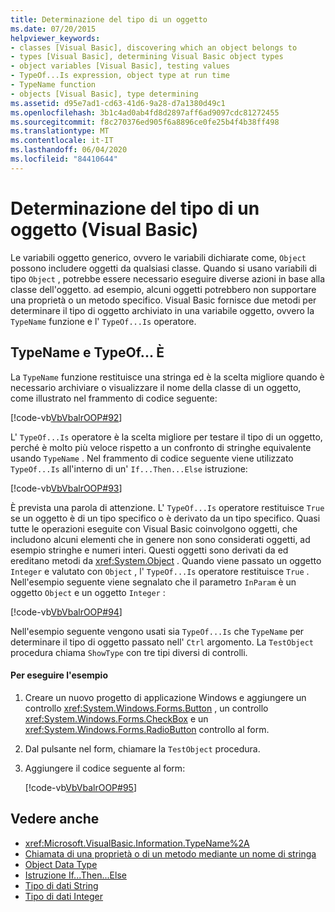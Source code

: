 ```yaml
---
title: Determinazione del tipo di un oggetto
ms.date: 07/20/2015
helpviewer_keywords:
- classes [Visual Basic], discovering which an object belongs to
- types [Visual Basic], determining Visual Basic object types
- object variables [Visual Basic], testing values
- TypeOf...Is expression, object type at run time
- TypeName function
- objects [Visual Basic], type determining
ms.assetid: d95e7ad1-cd63-41d6-9a28-d7a1380d49c1
ms.openlocfilehash: 3b1c4ad0ab4fd8d2897aff6ad9097cdc81272455
ms.sourcegitcommit: f8c270376ed905f6a8896ce0fe25b4f4b38ff498
ms.translationtype: MT
ms.contentlocale: it-IT
ms.lasthandoff: 06/04/2020
ms.locfileid: "84410644"
---
```

# <a name="determining-object-type-visual-basic"></a>Determinazione del tipo di un oggetto (Visual Basic)
Le variabili oggetto generico, ovvero le variabili dichiarate come, `Object` possono includere oggetti da qualsiasi classe. Quando si usano variabili di tipo `Object` , potrebbe essere necessario eseguire diverse azioni in base alla classe dell'oggetto. ad esempio, alcuni oggetti potrebbero non supportare una proprietà o un metodo specifico. Visual Basic fornisce due metodi per determinare il tipo di oggetto archiviato in una variabile oggetto, ovvero la `TypeName` funzione e l' `TypeOf...Is` operatore.  
  
## <a name="typename-and-typeofis"></a>TypeName e TypeOf... È  
 La `TypeName` funzione restituisce una stringa ed è la scelta migliore quando è necessario archiviare o visualizzare il nome della classe di un oggetto, come illustrato nel frammento di codice seguente:  
  
 [!code-vb[VbVbalrOOP#92](~/samples/snippets/visualbasic/VS_Snippets_VBCSharp/VbVbalrOOP/VB/OOP.vb#92)]  
  
 L' `TypeOf...Is` operatore è la scelta migliore per testare il tipo di un oggetto, perché è molto più veloce rispetto a un confronto di stringhe equivalente usando `TypeName` . Nel frammento di codice seguente viene utilizzato `TypeOf...Is` all'interno di un' `If...Then...Else` istruzione:  
  
 [!code-vb[VbVbalrOOP#93](~/samples/snippets/visualbasic/VS_Snippets_VBCSharp/VbVbalrOOP/VB/OOP.vb#93)]  
  
 È prevista una parola di attenzione. L' `TypeOf...Is` operatore restituisce `True` se un oggetto è di un tipo specifico o è derivato da un tipo specifico. Quasi tutte le operazioni eseguite con Visual Basic coinvolgono oggetti, che includono alcuni elementi che in genere non sono considerati oggetti, ad esempio stringhe e numeri interi. Questi oggetti sono derivati da ed ereditano metodi da <xref:System.Object> . Quando viene passato un oggetto `Integer` e valutato con `Object` , l' `TypeOf...Is` operatore restituisce `True` . Nell'esempio seguente viene segnalato che il parametro `InParam` è un oggetto `Object` e un oggetto `Integer` :  
  
 [!code-vb[VbVbalrOOP#94](~/samples/snippets/visualbasic/VS_Snippets_VBCSharp/VbVbalrOOP/VB/OOP.vb#94)]  
  
 Nell'esempio seguente vengono usati sia `TypeOf...Is` che `TypeName` per determinare il tipo di oggetto passato nell' `Ctrl` argomento. La `TestObject` procedura chiama `ShowType` con tre tipi diversi di controlli.  
  
#### <a name="to-run-the-example"></a>Per eseguire l'esempio  
  
1. Creare un nuovo progetto di applicazione Windows e aggiungere un controllo <xref:System.Windows.Forms.Button> , un controllo <xref:System.Windows.Forms.CheckBox> e un <xref:System.Windows.Forms.RadioButton> controllo al form.  
  
2. Dal pulsante nel form, chiamare la `TestObject` procedura.  
  
3. Aggiungere il codice seguente al form:  
  
     [!code-vb[VbVbalrOOP#95](~/samples/snippets/visualbasic/VS_Snippets_VBCSharp/VbVbalrOOP/VB/OOP.vb#95)]  
  
## <a name="see-also"></a>Vedere anche

- <xref:Microsoft.VisualBasic.Information.TypeName%2A>
- [Chiamata di una proprietà o di un metodo mediante un nome di stringa](calling-a-property-or-method-using-a-string-name.md)
- [Object Data Type](../../../language-reference/data-types/object-data-type.md)
- [Istruzione If...Then...Else](../../../language-reference/statements/if-then-else-statement.md)
- [Tipo di dati String](../../../language-reference/data-types/string-data-type.md)
- [Tipo di dati Integer](../../../language-reference/data-types/integer-data-type.md)
